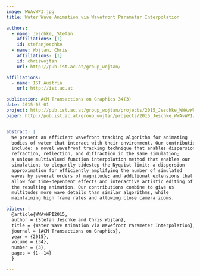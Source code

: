 ```yaml
---
image: WWAvWPI.jpg
title: Water Wave Animation via Wavefront Parameter Interpolation

authors:
  - name: Jeschke, Stefan
    affiliations: [1]
    id: stefanjeschke
  - name: Wojtan, Chris
    affiliations: [1]
    id: chriswojtan
    url: http://pub.ist.ac.at/group_wojtan/

affiliations:
  - name: IST Austria
    url: http://ist.ac.at

publication: ACM Transactions on Graphics 34(3)
date: 2015-05-01
project: http://pub.ist.ac.at/group_wojtan/projects/2015_Jeschke_WWAvWPI
paper: http://pub.ist.ac.at/group_wojtan/projects/2015_Jeschke_WWAvWPI/wavefront_preprint.pdf


abstract: |
  We present an efficient wavefront tracking algorithm for animating 
  bodies of water that interact with their environment. Our contributions 
  include: a novel wavefront tracking technique that enables dispersion, 
  refraction, reflection, and diffraction in the same simulation; 
  a unique multivalued function interpolation method that enables our 
  simulations to elegantly sidestep the Nyquist limit; a dispersion 
  approximation for efficiently amplifying the number of simulated 
  waves by several orders of magnitude; and additional extensions that 
  allow for time-dependent effects and interactive artistic editing of 
  the resulting animation. Our contributions combine to give us 
  multitudes more wave details than similar algorithms, while 
  maintaining high frame rates and allowing close camera zooms.

bibtex: |
  @article{WWAvWPI2015,
  author = {Stefan Jeschke and Chris Wojtan},
  title = {Water Wave Animation via Wavefront Parameter Interpolation},
  journal = {ACM Transactions on Graphics},
  year = {2015},
  volume = {34},
  number = {3},
  pages = {1--14}
  }

--- 
```

